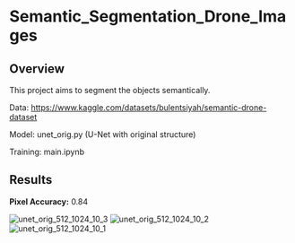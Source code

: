 # Semantic_Segmentation_Drone_Images

## Overview
This project aims to segment the objects semantically.

Data: https://www.kaggle.com/datasets/bulentsiyah/semantic-drone-dataset

Model: unet_orig.py (U-Net with original structure)

Training: main.ipynb

## Results

**Pixel Accuracy:** 0.84

![unet_orig_512_1024_10_3](https://github.com/BEcemErce/Semantic_Segmentation_Drone_Images/assets/66211576/0daa6cbc-37df-48a1-91d6-3b6e53ddb615)
![unet_orig_512_1024_10_2](https://github.com/BEcemErce/Semantic_Segmentation_Drone_Images/assets/66211576/10a658e4-8f56-42da-9546-669220f9cec8)
![unet_orig_512_1024_10_1](https://github.com/BEcemErce/Semantic_Segmentation_Drone_Images/assets/66211576/cab4e4a5-1eb2-4184-9c77-8cc11f8f3192)


